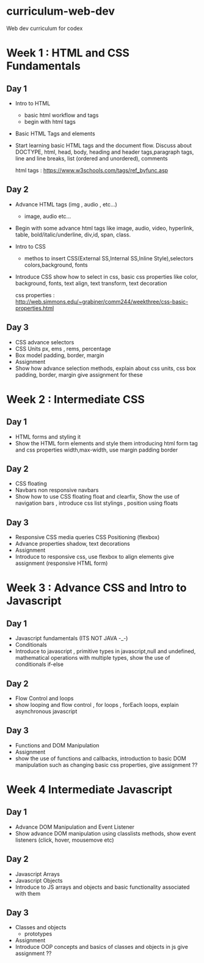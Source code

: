 # curriculum-web-dev
Web dev curriculum for codex

# Week 1 : HTML and CSS Fundamentals
## Day 1

* Intro to HTML
    - basic html workflow and tags 
    - begin with html tags
* Basic HTML Tags and elements
* Start learning basic HTML tags and the document flow.
    Discuss about DOCTYPE, html, head, body, heading and header tags,paragraph tags, line and line breaks, list (ordered and unordered),
    comments

    html tags : https://www.w3schools.com/tags/ref_byfunc.asp

## Day 2

* Advance HTML tags (img , audio , etc...)
    - image, audio etc...
* Begin with some advance html tags like image, audio, video, hyperlink, table, bold/italic/underline, div,id, span, class.
* Intro to CSS
    - methos to insert CSS(External SS,Internal SS,Inline Style),selectors colors,background, fonts
* Introduce CSS show how to select in css, basic css properties like color, background, fonts, text align, text transform, text decoration

    css properties : http://web.simmons.edu/~grabiner/comm244/weekthree/css-basic-properties.html

## Day 3

* CSS advance selectors
* CSS Units px, ems , rems, percentage
* Box model
    padding, border, margin
* Assignment
* Show how advance selection methods, explain about css units, css box padding, border, margin  give assignment for these


# Week 2 : Intermediate CSS
## Day 1

* HTML forms and styling it
* Show the HTML form elements and style them introducing html form tag and css properties width,max-width, use margin padding border

## Day 2

* CSS floating
* Navbars
    non responsive navbars
* Show how to use CSS floating float and clearfix, Show the use of navigation bars , introduce css list stylings , position using floats 

## Day 3

* Responsive CSS
    media queries
    CSS Positioning (flexbox)
* Advance properties
    shadow, text decorations
* Assignment
* Introduce to responsive css, use flexbox to align elements
    give assignment (responsive HTML form)


# Week 3 : Advance CSS and Intro to Javascript
## Day 1

* Javascript fundamentals (ITS NOT JAVA -_-)
* Conditionals
* Introduce to javascript , primitive types in javascript,null and undefined, mathematical operations with multiple types, show the use of conditionals if-else
## Day 2

* Flow Control and loops
* show looping and flow control , for loops , forEach loops, explain asynchronous javascript
## Day 3

* Functions and DOM Manipulation
* Assignment
* show the use of functions and callbacks, introduction to basic DOM manipulation such as changing basic css properties, give assignment ??

# Week 4 Intermediate Javascript
## Day 1

* Advance DOM Manipulation and Event Listener
* Show advance DOM manipulation using classlists methods, show event listeners (click, hover, mousemove etc)

## Day 2

* Javascript Arrays
* Javascript Objects
* Introduce to JS arrays and objects and basic functionality associated with them
## Day 3

* Classes and objects
    - prototypes 
* Assignment
* Introduce OOP concepts and basics of classes and objects in js
    give assignment ??
